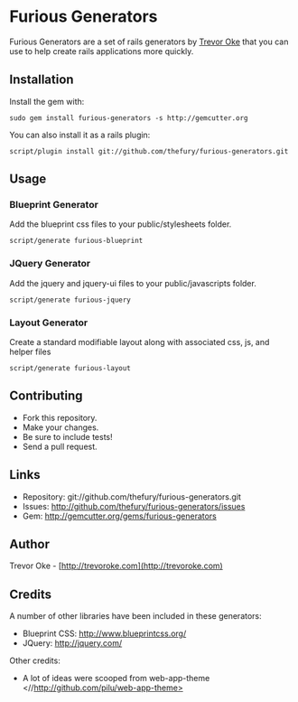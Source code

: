 Furious Generators
=============

Furious Generators are a set of rails generators by [Trevor Oke](http://trevoroke.com) that you can use to help create
rails applications more quickly.

Installation
------------

Install the gem with:

    sudo gem install furious-generators -s http://gemcutter.org

You can also install it as a rails plugin:

    script/plugin install git://github.com/thefury/furious-generators.git

Usage
-----

### Blueprint Generator

Add the blueprint css files to your public/stylesheets folder.

    script/generate furious-blueprint

### JQuery Generator

Add the jquery and jquery-ui files to your public/javascripts folder.

    script/generate furious-jquery

### Layout Generator

Create a standard modifiable layout along with associated css, js, and helper files

    script/generate furious-layout


Contributing
---

* Fork this repository.
* Make your changes.
* Be sure to include tests!
* Send a pull request.

Links
-----

* Repository: git://github.com/thefury/furious-generators.git
* Issues: <http://github.com/thefury/furious-generators/issues>
* Gem: <http://gemcutter.org/gems/furious-generators>

Author
------

Trevor Oke - [http://trevoroke.com](http://trevoroke.com)

Credits
-------

A number of other libraries have been included in these generators:

* Blueprint CSS: <http://www.blueprintcss.org/>
* JQuery: <http://jquery.com/>

Other credits:

* A lot of ideas were scooped from web-app-theme <//http://github.com/pilu/web-app-theme>
